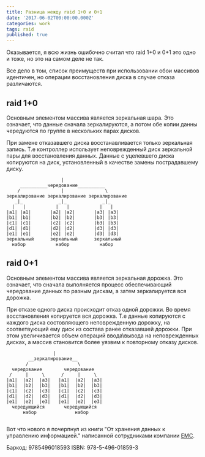 ```yaml
---
title: Разница между raid 1+0 и 0+1
date: '2017-06-02T00:00:00.000Z'
categories: work
tags: raid
published: true
---
```

Оказывается, я всю жизнь ошибочно считал что raid 1+0 и 0+1 это одно и тоже, но это на самом деле не так.

Все дело в том, список преимуществ при использовании обои массивов идентичен, но операции восстановления диска в случае отказа различаются. 

## raid 1+0

Основным элементом массива является зеркальная шара.
Это означает, что данные сначала зеркалируются, а потом обе копии данны чередуются по группе в нескольких парах дисков.

При замене отказавшего диска восстанавливается только зеркальная запись.
Т.е контроллер использует неповрежденный диск зеркальной пары для восстановления данных.
Данные с уцелевшего диска копируются на диск, установленный в качестве замены пострадавшему диску.

```
                    |
     __________чередование__________
    /               |               \
зеркалирование зеркалирование зеркалирование
   _|_             _|_             _|_
  |   |           |   |           |   |  
|a1| |a1|       |a2| |a2|       |a3| |a3|
|b1| |b1|       |b2| |b2|       |b3| |b3|
|c1| |c1|       |c2| |c2|       |b3| |b3|
|d1| |d1|       |d2| |d2|       |d3| |d3|
|e1| |e1|       |e2| |e2|       |d3| |d3|
зеркальный      зеркальный      зеркальный
  набор           набор           набор
```

## raid 0+1

Основным элементом массива является зеркальная дорожка.
Это означает, что сначала выполняется процесс обеспечивающий чередование данных по разным дискам, а затем зеркалируется вся дорожка.

При отказе одного диска происходит отказ одной дорожки.
Во время восстановления копируется вся дорожка.
Т.е данные копируются с каждого диска состовляющего неповрежденную дорожку, на соответвующий ему диск из состава ранее отказавшей дорожки.
При этом увеличивается объем операций ввода\вывода на неповрежденных дисках, а массив становится более уязвим к повторному отказу дисков.


```
                 |
        __зеркалирование__
       /                  \
  чередование        чередование
 /     |     \      /     |     \
|a1|  |a2|  |a3|   |a1|  |a2|  |a3|
|b1|  |b2|  |b3|   |b1|  |b2|  |b3|
|c1|  |c2|  |c3|   |c1|  |c2|  |c3|
|d1|  |d2|  |d3|   |d1|  |d2|  |d3|
|e1|  |e2|  |e3|   |e1|  |e2|  |e3|
  чередующийся       чередующийся
      набор              набор
      
```

Вот что нового я почерпнул из книги "От хранения данных к управлению информацией." написанной сотрудниками компании [EMC](http://www.emc.com/).

Баркод: 9785496018593
ISBN: 978-5-496-01859-3
